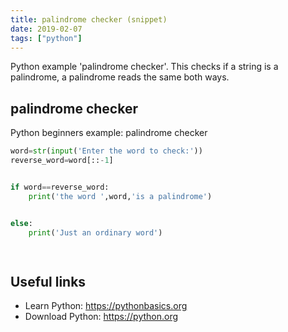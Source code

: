 ```yaml
---
title: palindrome checker (snippet)
date: 2019-02-07
tags: ["python"]
---
```

Python example 'palindrome checker'. This checks if a string is a palindrome, a palindrome reads the same both ways.

## palindrome checker

Python beginners example: palindrome checker

```python
word=str(input('Enter the word to check:'))
reverse_word=word[::-1]


if word==reverse_word:
    print('the word ',word,'is a palindrome')


else:
    print('Just an ordinary word')

    


```

## Useful links

- Learn Python: https://pythonbasics.org
- Download Python: https://python.org

